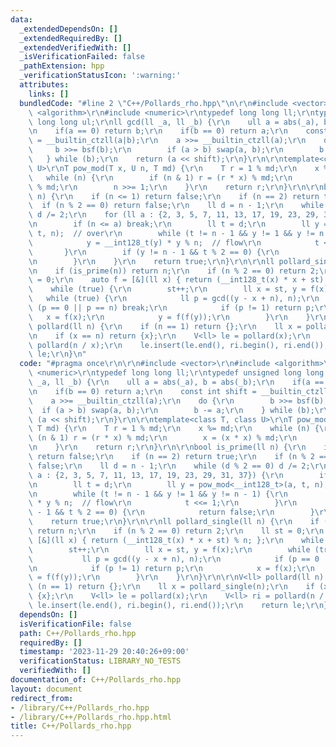 ```yaml
---
data:
  _extendedDependsOn: []
  _extendedRequiredBy: []
  _extendedVerifiedWith: []
  _isVerificationFailed: false
  _pathExtension: hpp
  _verificationStatusIcon: ':warning:'
  attributes:
    links: []
  bundledCode: "#line 2 \"C++/Pollards_rho.hpp\"\n\r\n#include <vector>\r\n#include\
    \ <algorithm>\r\n#include <numeric>\r\ntypedef long long ll;\r\ntypedef unsigned\
    \ long long ul;\r\nll gcd(ll _a, ll _b) {\r\n    ull a = abs(_a), b = abs(_b);\r\
    \n    if(a == 0) return b;\r\n    if(b == 0) return a;\r\n    const int shift\
    \ = __builtin_ctzll(a|b);\r\n    a >>= __builtin_ctzll(a);\r\n    do {\r\n   \
    \     b >>= bsf(b);\r\n        if (a > b) swap(a, b);\r\n        b -= a;\r\n \
    \   } while (b);\r\n    return (a << shift);\r\n}\r\n\r\ntemplate<class T, class\
    \ U>\r\nT pow_mod(T x, U n, T md) {\r\n    T r = 1 % md;\r\n    x %= md;\r\n \
    \   while (n) {\r\n        if (n & 1) r = (r * x) % md;\r\n        x = (x * x)\
    \ % md;\r\n        n >>= 1;\r\n    }\r\n    return r;\r\n}\r\n\r\nbool is_prime(ll\
    \ n) {\r\n    if (n <= 1) return false;\r\n    if (n == 2) return true;\r\n  \
    \  if (n % 2 == 0) return false;\r\n    ll d = n - 1;\r\n    while (d % 2 == 0)\
    \ d /= 2;\r\n    for (ll a : {2, 3, 5, 7, 11, 13, 17, 19, 23, 29, 31, 37}) {\r\
    \n        if (n <= a) break;\r\n        ll t = d;\r\n        ll y = pow_mod<__int128_t>(a,\
    \ t, n);  // over\r\n        while (t != n - 1 && y != 1 && y != n - 1) {\r\n\
    \            y = __int128_t(y) * y % n;  // flow\r\n            t <<= 1;\r\n \
    \       }\r\n        if (y != n - 1 && t % 2 == 0) {\r\n            return false;\r\
    \n        }\r\n    }\r\n    return true;\r\n}\r\n\r\nll pollard_single(ll n) {\r\
    \n    if (is_prime(n)) return n;\r\n    if (n % 2 == 0) return 2;\r\n    ll st\
    \ = 0;\r\n    auto f = [&](ll x) { return (__int128_t(x) * x + st) % n; };\r\n\
    \    while (true) {\r\n        st++;\r\n        ll x = st, y = f(x);\r\n     \
    \   while (true) {\r\n            ll p = gcd((y - x + n), n);\r\n            if\
    \ (p == 0 || p == n) break;\r\n            if (p != 1) return p;\r\n         \
    \   x = f(x);\r\n            y = f(f(y));\r\n        }\r\n    }\r\n}\r\n\r\nV<ll>\
    \ pollard(ll n) {\r\n    if (n == 1) return {};\r\n    ll x = pollard_single(n);\r\
    \n    if (x == n) return {x};\r\n    V<ll> le = pollard(x);\r\n    V<ll> ri =\
    \ pollard(n / x);\r\n    le.insert(le.end(), ri.begin(), ri.end());\r\n    return\
    \ le;\r\n}\n"
  code: "#pragma once\r\n\r\n#include <vector>\r\n#include <algorithm>\r\n#include\
    \ <numeric>\r\ntypedef long long ll;\r\ntypedef unsigned long long ul;\r\nll gcd(ll\
    \ _a, ll _b) {\r\n    ull a = abs(_a), b = abs(_b);\r\n    if(a == 0) return b;\r\
    \n    if(b == 0) return a;\r\n    const int shift = __builtin_ctzll(a|b);\r\n\
    \    a >>= __builtin_ctzll(a);\r\n    do {\r\n        b >>= bsf(b);\r\n      \
    \  if (a > b) swap(a, b);\r\n        b -= a;\r\n    } while (b);\r\n    return\
    \ (a << shift);\r\n}\r\n\r\ntemplate<class T, class U>\r\nT pow_mod(T x, U n,\
    \ T md) {\r\n    T r = 1 % md;\r\n    x %= md;\r\n    while (n) {\r\n        if\
    \ (n & 1) r = (r * x) % md;\r\n        x = (x * x) % md;\r\n        n >>= 1;\r\
    \n    }\r\n    return r;\r\n}\r\n\r\nbool is_prime(ll n) {\r\n    if (n <= 1)\
    \ return false;\r\n    if (n == 2) return true;\r\n    if (n % 2 == 0) return\
    \ false;\r\n    ll d = n - 1;\r\n    while (d % 2 == 0) d /= 2;\r\n    for (ll\
    \ a : {2, 3, 5, 7, 11, 13, 17, 19, 23, 29, 31, 37}) {\r\n        if (n <= a) break;\r\
    \n        ll t = d;\r\n        ll y = pow_mod<__int128_t>(a, t, n);  // over\r\
    \n        while (t != n - 1 && y != 1 && y != n - 1) {\r\n            y = __int128_t(y)\
    \ * y % n;  // flow\r\n            t <<= 1;\r\n        }\r\n        if (y != n\
    \ - 1 && t % 2 == 0) {\r\n            return false;\r\n        }\r\n    }\r\n\
    \    return true;\r\n}\r\n\r\nll pollard_single(ll n) {\r\n    if (is_prime(n))\
    \ return n;\r\n    if (n % 2 == 0) return 2;\r\n    ll st = 0;\r\n    auto f =\
    \ [&](ll x) { return (__int128_t(x) * x + st) % n; };\r\n    while (true) {\r\n\
    \        st++;\r\n        ll x = st, y = f(x);\r\n        while (true) {\r\n \
    \           ll p = gcd((y - x + n), n);\r\n            if (p == 0 || p == n) break;\r\
    \n            if (p != 1) return p;\r\n            x = f(x);\r\n            y\
    \ = f(f(y));\r\n        }\r\n    }\r\n}\r\n\r\nV<ll> pollard(ll n) {\r\n    if\
    \ (n == 1) return {};\r\n    ll x = pollard_single(n);\r\n    if (x == n) return\
    \ {x};\r\n    V<ll> le = pollard(x);\r\n    V<ll> ri = pollard(n / x);\r\n   \
    \ le.insert(le.end(), ri.begin(), ri.end());\r\n    return le;\r\n}"
  dependsOn: []
  isVerificationFile: false
  path: C++/Pollards_rho.hpp
  requiredBy: []
  timestamp: '2023-11-29 20:40:26+09:00'
  verificationStatus: LIBRARY_NO_TESTS
  verifiedWith: []
documentation_of: C++/Pollards_rho.hpp
layout: document
redirect_from:
- /library/C++/Pollards_rho.hpp
- /library/C++/Pollards_rho.hpp.html
title: C++/Pollards_rho.hpp
---
```

